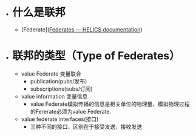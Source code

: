 - # 什么是联邦
	- [Federate]([Federates — HELICS documentation](https://docs.helics.org/en/latest/user-guide/fundamental_topics/federates.html))
- # 联邦的类型（Type of Federates）
	- value Federate 变量联合
		- publication(pubs/发布)
		- subscriptions(subs/订阅)
	- value information 变量信息
		- value Federate模拟传播的信息是相关单位的物理量，模拟物理过程的Fererate必须为value Federate.
	- value federate interfaces(接口)
		- 三种不同的接口，区别在于接受发送，接收发送
